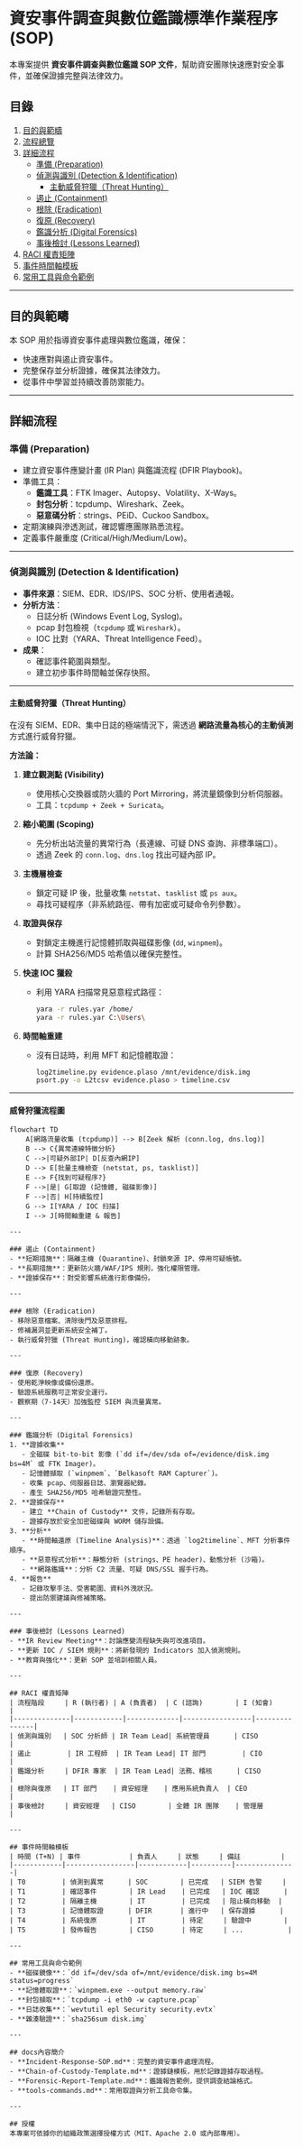 # 資安事件調查與數位鑑識標準作業程序 (SOP)

本專案提供 **資安事件調查與數位鑑識 SOP 文件**，幫助資安團隊快速應對安全事件，並確保證據完整與法律效力。

## 目錄
1. [目的與範疇](#目的與範疇)
2. [流程總覽](#流程總覽)
3. [詳細流程](#詳細流程)
   - [準備 (Preparation)](#準備-preparation)
   - [偵測與識別 (Detection & Identification)](#偵測與識別-detection--identification)
     - [主動威脅狩獵（Threat Hunting）](#主動威脅狩獵-threat-hunting)
   - [遏止 (Containment)](#遏止-containment)
   - [根除 (Eradication)](#根除-eradication)
   - [復原 (Recovery)](#復原-recovery)
   - [鑑識分析 (Digital Forensics)](#鑑識分析-digital-forensics)
   - [事後檢討 (Lessons Learned)](#事後檢討-lessons-learned)
4. [RACI 權責矩陣](#raci-權責矩陣)
5. [事件時間軸模板](#事件時間軸模板)
6. [常用工具與命令範例](#常用工具與命令範例)


---

## 目的與範疇
本 SOP 用於指導資安事件處理與數位鑑識，確保：
- 快速應對與遏止資安事件。
- 完整保存並分析證據，確保其法律效力。
- 從事件中學習並持續改善防禦能力。

---

## 詳細流程

### 準備 (Preparation)
- 建立資安事件應變計畫 (IR Plan) 與鑑識流程 (DFIR Playbook)。
- 準備工具：
  - **鑑識工具**：FTK Imager、Autopsy、Volatility、X-Ways。
  - **封包分析**：tcpdump、Wireshark、Zeek。
  - **惡意碼分析**：strings、PEiD、Cuckoo Sandbox。
- 定期演練與滲透測試，確認響應團隊熟悉流程。
- 定義事件嚴重度 (Critical/High/Medium/Low)。

---

### 偵測與識別 (Detection & Identification)
- **事件來源**：SIEM、EDR、IDS/IPS、SOC 分析、使用者通報。
- **分析方法**：
  - 日誌分析 (Windows Event Log, Syslog)。
  - pcap 封包檢視（`tcpdump` 或 `Wireshark`）。
  - IOC 比對（YARA、Threat Intelligence Feed）。
- **成果**：
  - 確認事件範圍與類型。
  - 建立初步事件時間軸並保存快照。

---

#### 主動威脅狩獵（Threat Hunting）
在沒有 SIEM、EDR、集中日誌的極端情況下，需透過 **網路流量為核心的主動偵測** 方式進行威脅狩獵。

**方法論：**
1. **建立觀測點 (Visibility)**  
   - 使用核心交換器或防火牆的 Port Mirroring，將流量鏡像到分析伺服器。  
   - 工具：`tcpdump + Zeek + Suricata`。

2. **縮小範圍 (Scoping)**  
   - 先分析出站流量的異常行為（長連線、可疑 DNS 查詢、非標準端口）。  
   - 透過 Zeek 的 `conn.log`、`dns.log` 找出可疑內部 IP。

3. **主機層檢查**  
   - 鎖定可疑 IP 後，批量收集 `netstat`、`tasklist` 或 `ps aux`。
   - 尋找可疑程序（非系統路徑、帶有加密或可疑命令列參數）。

4. **取證與保存**  
   - 對鎖定主機進行記憶體抓取與磁碟影像 (`dd`, `winpmem`)。
   - 計算 SHA256/MD5 哈希值以確保完整性。

5. **快速 IOC 獵殺**  
   - 利用 YARA 扫描常見惡意程式路徑：
     ```bash
     yara -r rules.yar /home/
     yara -r rules.yar C:\Users\
     ```

6. **時間軸重建**  
   - 沒有日誌時，利用 MFT 和記憶體取證：
     ```bash
     log2timeline.py evidence.plaso /mnt/evidence/disk.img
     psort.py -o L2tcsv evidence.plaso > timeline.csv
     ```
---

#### 威脅狩獵流程圖
```mermaid
flowchart TD
    A[網路流量收集 (tcpdump)] --> B[Zeek 解析 (conn.log, dns.log)]
    B --> C{異常連線特徵分析}
    C -->|可疑外部IP| D[反查內網IP]
    D --> E[批量主機檢查 (netstat, ps, tasklist)]
    E --> F{找到可疑程序?}
    F -->|是| G[取證 (記憶體, 磁碟影像)]
    F -->|否| H[持續監控]
    G --> I[YARA / IOC 扫描]
    I --> J[時間軸重建 & 報告]

---

### 遏止 (Containment)
- **短期措施**：隔離主機 (Quarantine)、封鎖來源 IP、停用可疑帳號。
- **長期措施**：更新防火牆/WAF/IPS 規則，強化權限管理。
- **證據保存**：對受影響系統進行影像備份。

---

### 根除 (Eradication)
- 移除惡意檔案、清除後門及惡意排程。
- 修補漏洞並更新系統安全補丁。
- 執行威脅狩獵 (Threat Hunting)，確認橫向移動跡象。

---

### 復原 (Recovery)
- 使用乾淨映像或備份還原。
- 驗證系統服務可正常安全運行。
- 觀察期（7-14天）加強監控 SIEM 與流量異常。

---

### 鑑識分析 (Digital Forensics)
1. **證據收集**  
   - 全磁碟 bit-to-bit 影像 (`dd if=/dev/sda of=/evidence/disk.img bs=4M` 或 FTK Imager)。
   - 記憶體擷取 (`winpmem`、`Belkasoft RAM Capturer`)。
   - 收集 pcap、伺服器日誌、瀏覽器紀錄。
   - 產生 SHA256/MD5 哈希驗證完整性。
2. **證據保存**  
   - 建立 **Chain of Custody** 文件，記錄所有存取。
   - 證據存放於安全加密磁碟與 WORM 儲存設備。
3. **分析**  
   - **時間軸還原 (Timeline Analysis)**：透過 `log2timeline`、MFT 分析事件順序。
   - **惡意程式分析**：靜態分析 (strings、PE header)、動態分析 (沙箱)。
   - **網路鑑識**：分析 C2 流量、可疑 DNS/SSL 握手行為。
4. **報告**  
   - 記錄攻擊手法、受害範圍、資料外洩狀況。
   - 提出防禦建議與修補策略。

---

### 事後檢討 (Lessons Learned)
- **IR Review Meeting**：討論應變流程缺失與可改進項目。
- **更新 IOC / SIEM 規則**：將新發現的 Indicators 加入偵測規則。
- **教育與強化**：更新 SOP 並培訓相關人員。

---

## RACI 權責矩陣
| 流程階段     | R (執行者) | A (負責者)  | C (諮詢)        | I (知會)      |
|--------------|------------|-------------|-----------------|---------------|
| 偵測與識別   | SOC 分析師 | IR Team Lead| 系統管理員      | CISO          |
| 遏止         | IR 工程師  | IR Team Lead| IT 部門         | CIO           |
| 鑑識分析     | DFIR 專家  | IR Team Lead| 法務、稽核      | CISO          |
| 根除與復原   | IT 部門    | 資安經理    | 應用系統負責人  | CEO           |
| 事後檢討     | 資安經理   | CISO        | 全體 IR 團隊    | 管理層        |

---

## 事件時間軸模板
| 時間 (T+N) | 事件            | 負責人     | 狀態     | 備註          |
|------------|-----------------|------------|----------|---------------|
| T0         | 偵測到異常      | SOC        | 已完成   | SIEM 告警     |
| T1         | 確認事件        | IR Lead    | 已完成   | IOC 確認      |
| T2         | 隔離主機        | IT         | 已完成   | 阻止橫向移動  |
| T3         | 記憶體取證      | DFIR       | 進行中   | 保存證據      |
| T4         | 系統復原        | IT         | 待定     | 驗證中        |
| T5         | 發佈報告        | CISO       | 待定     | ...           |

---

## 常用工具與命令範例
- **磁碟鏡像**：`dd if=/dev/sda of=/mnt/evidence/disk.img bs=4M status=progress`
- **記憶體取證**：`winpmem.exe --output memory.raw`
- **封包擷取**：`tcpdump -i eth0 -w capture.pcap`
- **日誌收集**：`wevtutil epl Security security.evtx`
- **雜湊驗證**：`sha256sum disk.img`

---

## docs內容簡介
- **Incident-Response-SOP.md**：完整的資安事件處理流程。
- **Chain-of-Custody-Template.md**：證據鏈模板，用於記錄證據存取過程。
- **Forensic-Report-Template.md**：鑑識報告範例，提供調查結論格式。
- **tools-commands.md**：常用取證與分析工具命令集。

---

## 授權
本專案可依據你的組織政策選擇授權方式（MIT、Apache 2.0 或內部專用）。
